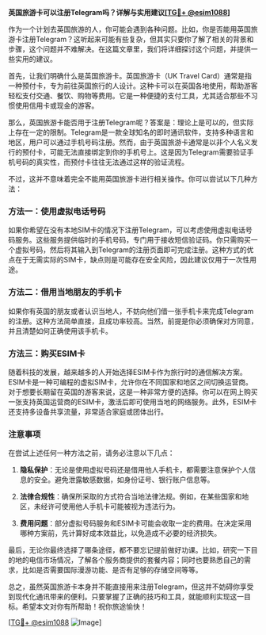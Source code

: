 **英国旅游卡可以注册Telegram吗？详解与实用建议[[TG💪+ @esim1088](https://t.me/s/esim1088)]**

作为一个计划去英国旅游的人，你可能会遇到各种问题。比如，你是否能用英国旅游卡注册Telegram？这听起来可能有些复杂，但其实只要你了解了相关的背景和步骤，这个问题并不难解决。在这篇文章里，我们将详细探讨这个问题，并提供一些实用的建议。

首先，让我们明确什么是英国旅游卡。英国旅游卡（UK Travel Card）通常是指一种预付卡，专为前往英国旅行的人设计。这种卡可以在英国各地使用，帮助游客轻松支付交通、餐饮、购物等费用。它是一种便捷的支付工具，尤其适合那些不习惯使用信用卡或现金的游客。

那么，英国旅游卡能否用于注册Telegram呢？答案是：理论上是可以的，但实际上存在一定的限制。Telegram是一款全球知名的即时通讯软件，支持多种语言和地区，用户可以通过手机号码注册。然而，由于英国旅游卡通常是以非个人名义发行的预付卡，可能无法直接绑定到你的手机号上。这是因为Telegram需要验证手机号码的真实性，而预付卡往往无法通过这样的验证流程。

不过，这并不意味着完全不能用英国旅游卡进行相关操作。你可以尝试以下几种方法：

### 方法一：使用虚拟电话号码

如果你希望在没有本地SIM卡的情况下注册Telegram，可以考虑使用虚拟电话号码服务。这些服务提供临时的手机号码，专门用于接收短信验证码。你只需购买一个虚拟号码，然后将其输入到Telegram的注册页面即可完成注册。这种方式的优点在于无需实际的SIM卡，缺点则是可能存在安全风险，因此建议仅用于一次性用途。

### 方法二：借用当地朋友的手机卡

如果你有英国的朋友或者认识当地人，不妨向他们借一张手机卡来完成Telegram的注册。这种方法简单直接，且成功率较高。当然，前提是你必须确保对方同意，并且清楚如何正确使用该手机卡。

### 方法三：购买ESIM卡

随着科技的发展，越来越多的人开始选择ESIM卡作为旅行时的通信解决方案。ESIM卡是一种可编程的虚拟SIM卡，允许你在不同国家和地区之间切换运营商。对于想要长期留在英国的游客来说，这是一种非常方便的选择。你可以在网上购买一张支持英国运营商的ESIM卡，激活后即可使用当地的网络服务。此外，ESIM卡还支持多设备共享流量，非常适合家庭或团体出行。

### 注意事项

在尝试上述任何一种方法之前，请务必注意以下几点：

1. **隐私保护**：无论是使用虚拟号码还是借用他人手机卡，都需要注意保护个人信息的安全。避免泄露敏感数据，如身份证号、银行账户信息等。
   
2. **法律合规性**：确保所采取的方式符合当地法律法规。例如，在某些国家和地区，未经许可使用他人手机卡可能被视为违法行为。

3. **费用问题**：部分虚拟号码服务和ESIM卡可能会收取一定的费用。在决定采用哪种方案前，先计算好成本效益比，以免造成不必要的经济损失。

最后，无论你最终选择了哪条途径，都不要忘记提前做好功课。比如，研究一下目的地的电信市场情况，了解各个服务商提供的套餐内容；同时也要熟悉自己的需求，比如是否需要国际漫游功能、是否有足够的存储空间等等。

总之，虽然英国旅游卡本身并不能直接用来注册Telegram，但这并不妨碍你享受到现代化通讯带来的便利。只要掌握了正确的技巧和工具，就能顺利实现这一目标。希望本文对你有所帮助！祝你旅途愉快！

[[TG💪+ @esim1088](https://t.me/s/esim1088) ![Image](https://i.postimg.cc/4NQfJmqS/Snipaste-2025-05-13-00-14-12.png)]